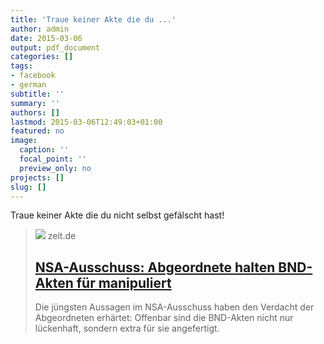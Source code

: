```yaml
---
title: 'Traue keiner Akte die du ...'
author: admin
date: 2015-03-06
output: pdf_document
categories: []
tags:
- facebook
- german
subtitle: ''
summary: ''
authors: []
lastmod: 2015-03-06T12:49:03+01:00
featured: no
image:
  caption: ''
  focal_point: ''
  preview_only: no
projects: []
slug: []
---
```

Traue keiner Akte die du nicht selbst gefälscht hast!﻿
> [![](https://img.zeit.de/administratives/sharing/fallback-image/wide__1300x731)](http://www.zeit.de/politik/2015-03/nsa-ausschuss-bnd-gefaelschte-akten/komplettansicht)
> zeit.de
> ## [NSA-Ausschuss: Abgeordnete halten BND-Akten für manipuliert](http://www.zeit.de/politik/2015-03/nsa-ausschuss-bnd-gefaelschte-akten/komplettansicht)
>
>Die jüngsten Aussagen im NSA-Ausschuss haben den Verdacht der Abgeordneten erhärtet: Offenbar sind die BND-Akten nicht nur lückenhaft, sondern extra für sie angefertigt.

